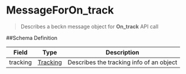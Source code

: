 # MessageForOn_track

> Describes a beckn message object for **On_track** API call

##Schema Definition

| **Field** | **Type**                                                       | **Description**                          |
| --------- | -------------------------------------------------------------- | ---------------------------------------- |
| tracking  | [Tracking](/reference/0.9.3/core/schema-reference/tracking) | Describes the tracking info of an object |
